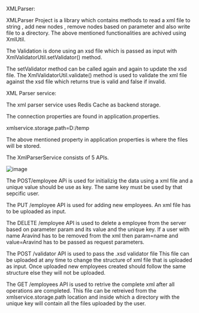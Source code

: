 
XMLParser:

XMLParser Project is a library which contains methods to read a xml file to string , add new nodes , remove nodes based on parameter and also write file to a directory.
The above mentioned functionalities are achived using XmlUtil.

The Validation is done using an xsd file which is passed as input with XmlValidatorUtil.setValidator() method.


The setValidator method can be called again and again to update the xsd file.
The XmlValidatorUtil.validate() method is used to validate the xml file against the xsd file which returns true is valid and false if invalid.

XML Parser service:

The xml parser service uses Redis Cache as backend storage.

The connection properties are found in application.properties.

xmlservice.storage.path=D:/temp

The above mentioned property in application properties is where the files will be stored.

The XmlParserService consists of 5 APIs.

![image](https://user-images.githubusercontent.com/18284660/155158837-88c3944e-02cd-4f2c-bd40-b660cdb9f7aa.png)


The POST/employee APi is used for initializig the data using a xml file and a unique value should be use as key. The same key must be used by that sepcific user.

The PUT /employee API is used for adding new employees. An xml file has to be uploaded as input.

The DELETE /employee API is used to delete a employee from the server based on parameter param and its value and the unique key. If a user with name Aravind has to be removed from the xml then param=name and value=Aravind has to be passed as request parameters.

The POST /validator API is used to pass the .xsd validator file This file can be uploaded at any time to change the structure of xml file that is uploaded as input.
Once uploaded new employees created should follow the same structure else they will not be uploaded.

The GET /employees API is used to retrive the complete xml after all operations are completed. This file can be retreived from the 
xmlservice.storage.path location and inside which a directory with the unique key will contain all the files uploaded by the user.



